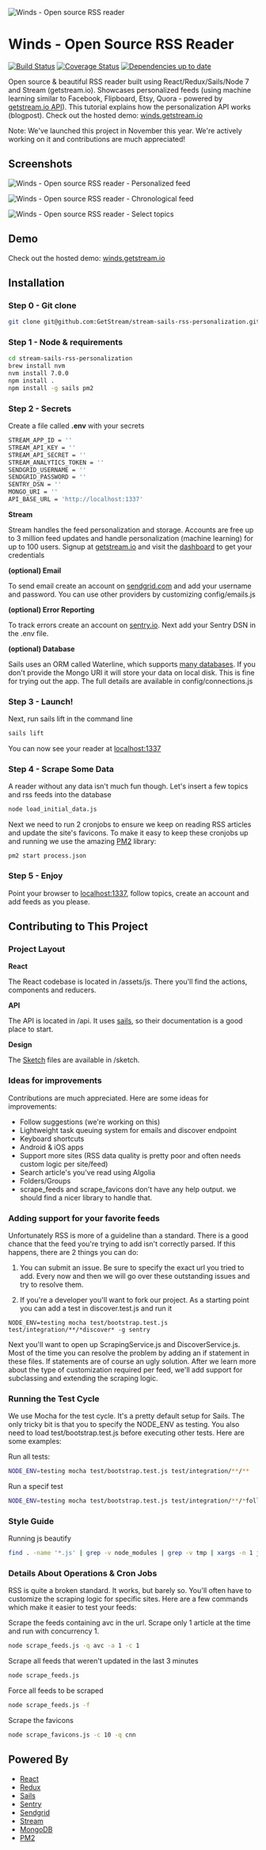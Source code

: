 ![Winds - Open source RSS reader](https://github.com/GetStream/stream-sails-rss-personalization/raw/master/screenshots/ss-0.png "Winds - Open source RSS reader")


# Winds - Open Source RSS Reader

[![Build Status](https://travis-ci.com/GetStream/stream-sails-rss-personalization.svg?token=5jsp8KtoQUy4Y6Tu7cSH&branch=master)](https://travis-ci.com/GetStream/stream-sails-rss-personalization)
[![Coverage Status](https://img.shields.io/coveralls/GetStream/stream-sails-rss-personalization.svg)](https://coveralls.io/r/GetStream/stream-sails-rss-personalization?branch=master)
[![Dependencies up to date](https://david-dm.org/GetStream/stream-sails-rss-personalization.png)](https://david-dm.org/getstream/stream-sails-rss-personalization)

Open source &amp; beautiful RSS reader built using React/Redux/Sails/Node 7 and Stream (getstream.io). Showcases personalized feeds (using machine learning similar to Facebook, Flipboard, Etsy, Quora - powered by [getstream.io API](https://getstream.io/)). This tutorial explains how the personalization API works (blogpost). Check out the hosted demo: [winds.getstream.io](http://winds.getstream.io/)

Note: We've launched this project in November this year. We're actively working on it and contributions are much appreciated!

## Screenshots

![Winds - Open source RSS reader - Personalized feed](https://github.com/GetStream/stream-sails-rss-personalization/raw/master/screenshots/ss-2.png "Winds - Open source RSS reader")

![Winds - Open source RSS reader - Chronological feed](https://github.com/GetStream/stream-sails-rss-personalization/raw/master/screenshots/ss-3.png "Winds - Open source RSS reader")

![Winds - Open source RSS reader - Select topics](https://github.com/GetStream/stream-sails-rss-personalization/raw/master/screenshots/ss-1.png "Winds - Open source RSS reader")

## Demo

Check out the hosted demo: [winds.getstream.io](http://winds.getstream.io/)

## Installation

### Step 0 - Git clone 

```bash
git clone git@github.com:GetStream/stream-sails-rss-personalization.git
```

### Step 1 - Node & requirements

```bash
cd stream-sails-rss-personalization
brew install nvm
nvm install 7.0.0
npm install .
npm install -g sails pm2
```

### Step 2 - Secrets

Create a file called **.env** with your secrets

```bash
STREAM_APP_ID = ''
STREAM_API_KEY = ''
STREAM_API_SECRET = ''
STREAM_ANALYTICS_TOKEN = ''
SENDGRID_USERNAME = ''
SENDGRID_PASSWORD = ''
SENTRY_DSN = ''
MONGO_URI = ''
API_BASE_URL = 'http://localhost:1337'
```

**Stream**

Stream handles the feed personalization and storage. Accounts are free up to 3 million feed updates and handle personalization (machine learning) for up to 100 users. Signup at [getstream.io](https://getstream.io/) and visit the [dashboard](https://getstream.io/dashboard/) to get your credentials

**(optional) Email**

To send email create an account on [sendgrid.com](https://sendgrid.com/) and add your username and password. You can use other providers by customizing config/emails.js

**(optional) Error Reporting**

To track errors create an account on [sentry.io](https://sentry.io/). Next add your Sentry DSN in the .env file.

**(optional) Database**

Sails uses an ORM called Waterline, which supports [many databases](https://github.com/balderdashy/waterline-docs#supported-adapters). If you don't provide the Mongo URI it will store your data on local disk. This is fine for trying out the app. The full details are available in config/connections.js

### Step 3 - Launch!

Next, run sails lift in the command line

```bash
sails lift
```
You can now see your reader at [localhost:1337](http://localhost:1337/)

### Step 4 - Scrape Some Data

A reader without any data isn't much fun though. Let's insert a few topics and rss feeds into the database

```bash
node load_initial_data.js
```

Next we need to run 2 cronjobs to ensure we keep on reading RSS articles and update the site's favicons. To make it easy to keep these cronjobs up and running we use the amazing [PM2](https://github.com/Unitech/pm2) library:

```
pm2 start process.json
```

### Step 5 - Enjoy

Point your browser to [localhost:1337](http://localhost:1337/), follow topics, create an account and add feeds as you please.

## Contributing to This Project

### Project Layout

**React**

The React codebase is located in /assets/js. There you'll find the actions, components and reducers.

**API**

The API is located in /api. It uses [sails](http://sailsjs.org/), so their documentation is a good place to start.

**Design**

The [Sketch](https://www.sketchapp.com/) files are available in /sketch.

### Ideas for improvements

Contributions are much appreciated. Here are some ideas for improvements:

* Follow suggestions (we're working on this)
* Lightweight task queuing system for emails and discover endpoint
* Keyboard shortcuts
* Android & iOS apps
* Support more sites (RSS data quality is pretty poor and often needs custom logic per site/feed)
* Search article's you've read using Algolia
* Folders/Groups
* scrape_feeds and scrape_favicons don't have any help output. we should find a nicer library to handle that.

### Adding support for your favorite feeds

Unfortunately RSS is more of a guideline than a standard. There is a good chance that the feed you're trying to add isn't correctly parsed. If this happens, there are 2 things you can do:

1. You can submit an issue. Be sure to specify the exact url you tried to add. Every now and then we will go over these outstanding issues and try to resolve them.

2. If you're a developer you'll want to fork our project. As a starting point you can add a test in discover.test.js and run it

```
NODE_ENV=testing mocha test/bootstrap.test.js test/integration/**/*discover* -g sentry
```

Next you'll want to open up ScrapingService.js and DiscoverService.js. Most of the time you can resolve the problem by adding an if statement in these files. If statements are of course an ugly solution. After we learn more about the type of customization required per feed, we'll add support for subclassing and extending the scraping logic.

### Running the Test Cycle

We use Mocha for the test cycle. It's a pretty default setup for Sails. The only tricky bit is that you to specify the NODE_ENV as testing. You also need to load test/bootstrap.test.js before executing other tests. Here are some examples:

Run all tests:
```bash
NODE_ENV=testing mocha test/bootstrap.test.js test/integration/**/**
```

Run a specif test
```bash
NODE_ENV=testing mocha test/bootstrap.test.js test/integration/**/*follow* -g dofollow
```

### Style Guide

Running js beautify

```bash
find . -name '*.js' | grep -v node_modules | grep -v tmp | xargs -n 1 js-beautify -r
```

### Details About Operations & Cron Jobs

RSS is quite a broken standard. It works, but barely so. You'll often have to customize the scraping logic for specific sites.
Here are a few commands which make it easier to test your feeds:

Scrape the feeds containing avc in the url. Scrape only 1 article at the time and run with concurrency 1.
```bash
node scrape_feeds.js -q avc -a 1 -c 1
```

Scrape all feeds that weren't updated in the last 3 minutes
```bash
node scrape_feeds.js
```

Force all feeds to be scraped
```bash
node scrape_feeds.js -f
```

Scrape the favicons
```bash
node scrape_favicons.js -c 10 -q cnn
```

## Powered By

* [React](https://facebook.github.io/react/)
* [Redux](https://github.com/reactjs/react-redux)
* [Sails](http://sailsjs.org/)
* [Sentry](https://sentry.io/welcome/)
* [Sendgrid](https://sendgrid.com)
* [Stream](https://getstream.io)
* [MongoDB](https://www.mongodb.com/)
* [PM2](http://pm2.keymetrics.io/)
